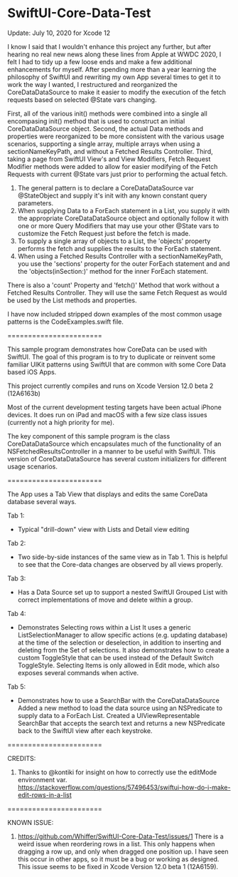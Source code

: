 # SwiftUI-Core-Data-Test

Update: July 10, 2020 for Xcode 12

I know I said that I wouldn't enhance this project any further, but after hearing no real new news along these lines from Apple at WWDC 2020, I felt I had to tidy up a few loose ends and make a few additional enhancements for myself.  After spending more than a year learning the philosophy of SwiftUI and rewriting my own App several times to get it to work the way I wanted, I restructured and reorganized the CoreDataDataSource to make it easier to modify the execution of the fetch requests based on selected @State vars changing.  

First, all of the various init() methods were combined into a single all encompasing init() method that is used to construct an initial CoreDataDataSource object.  Second, the actual Data methods and properties were reorganized to be more consistent with the various usage scenarios, supporting a single array, multiple arrays when using a sectionNameKeyPath, and without a Fetched Results Controller. Third, taking a page from SwiftUI View's and View Modifiers, Fetch Request Modifier methods were added to allow for easier modifying of the Fetch Requests with current @State vars just prior to performing the actual fetch.

1)  The general pattern is to declare a CoreDataDataSource var @StateObject and supply it's init with any known constant query parameters.
2)  When supplying Data to a ForEach statement in a List, you supply it with the appropriate CoreDataDataSource object and optionally follow it with one or more Query Modifiers that may use your other @State vars to customize the Fetch Request just before the fetch is made.
3)  To supply a single array of objects to a List, the 'objects' property performs the fetch and supplies the results to the ForEach statement.
4)  When using a Fetched Results Controller with a sectionNameKeyPath, you use the 'sections' property for the outer ForEach statement and and the 'objects(inSection:)' method for the inner ForEach statement.

There is also a 'count' Property and 'fetch()' Method that work without a Fetched Results Controller. They will use the same Fetch Request as would be used by the List methods and properties.

I have now included stripped down examples of the most common usage patterns is the CodeExamples.swift file.

=======================

This sample program demonstrates how CoreData can be used with SwiftUI.  The goal of this program is to try to duplicate or reinvent some familiar UIKit patterns using SwiftUI that are common with some Core Data based iOS Apps.

This project currently compiles and runs on Xcode Version 12.0 beta 2 (12A6163b)

Most of the current development testing targets have been actual iPhone devices.  It does run on iPad and macOS with a few size class issues (currently not a high priority for me).

The key component of this sample program is the class CoreDataDataSource which encapsulates much of the functionality of an NSFetchedResultsController in a manner to be useful with SwiftUI.  This version of CoreDataDataSource has several custom initializers for different usage scenarios.

=======================

The App uses a Tab View that displays and edits the same CoreData database several ways.

Tab 1: 
- Typical "drill-down" view with Lists and Detail view editing

Tab 2: 
- Two side-by-side instances of the same view as in Tab 1. This is helpful to see that the Core-data changes are observed by all views properly.

Tab 3: 
- Has a Data Source set up to support a nested SwiftUI Grouped List with correct implementations of move and delete within a group.

Tab 4: 
- Demonstrates Selecting rows within a List
It uses a generic ListSelectionManager to allow specific actions (e.g. updating database) at the time of the selection or deselection, in addition to inserting and deleting from the Set of selections.  It also demonstrates how to create a custom ToggleStyle that can be used instead of the Default Switch ToggleStyle.  Selecting Items is only allowed in Edit mode, which also exposes several commands when active.

Tab 5: 
- Demonstrates how to use a SearchBar with the CoreDataDataSource
Added a new method to load the data source using an NSPredicate to supply data to a ForEach List.  Created a UIViewRepresentable SearchBar that accepts the search text and returns a new NSPredicate back to the SwiftUI view after each keystroke.

=======================

CREDITS:
1.  Thanks to @kontiki for insight on how to correctly use the editMode environment var.
https://stackoverflow.com/questions/57496453/swiftui-how-do-i-make-edit-rows-in-a-list

=======================

KNOWN ISSUE:

1. https://github.com/Whiffer/SwiftUI-Core-Data-Test/issues/1
There is a weird issue when reordering rows in a list. This only happens when dragging a row up, and only when dragged one position up.  I have seen this occur in other apps, so it must be a bug or working as designed.  This issue seems to be fixed in Xcode Version 12.0 beta 1 (12A6159).
